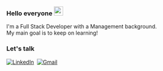 ### Hello everyone <img src="https://github.com/TheDudeThatCode/TheDudeThatCode/blob/master/Assets/Earth.gif" width="24px">

I'm a Full Stack Developer with a Management background.<br/>My main goal is to keep on learning!

### Let's talk

  <a href="https://www.linkedin.com/in/inês-louro/" target="_blank"><img src="https://img.shields.io/badge/linkedin-%230077B5.svg?&style=for-the-badge&logo=linkedin&logoColor=white" alt="LinkedIn" /></a>&nbsp;
  <a href="mailto:inespazlouro@gmail.com"><img src="https://img.shields.io/badge/gmail-%23D14836.svg?&style=for-the-badge&logo=gmail&logoColor=white" alt="Gmail"/></a>&nbsp;
